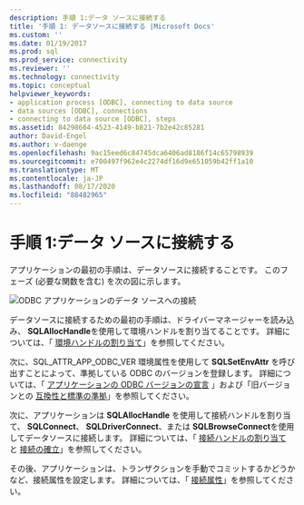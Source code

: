 ```yaml
---
description: 手順 1:データ ソースに接続する
title: '手順 1: データソースに接続する |Microsoft Docs'
ms.custom: ''
ms.date: 01/19/2017
ms.prod: sql
ms.prod_service: connectivity
ms.reviewer: ''
ms.technology: connectivity
ms.topic: conceptual
helpviewer_keywords:
- application process [ODBC], connecting to data source
- data sources [ODBC], connections
- connecting to data source [ODBC], steps
ms.assetid: 84298664-4523-4149-b821-7b2e42c85281
author: David-Engel
ms.author: v-daenge
ms.openlocfilehash: 9ac15eed6c84745dca6406ad8186f14c65798939
ms.sourcegitcommit: e700497f962e4c2274df16d9e651059b42ff1a10
ms.translationtype: MT
ms.contentlocale: ja-JP
ms.lasthandoff: 08/17/2020
ms.locfileid: "88482965"
---
```

# <a name="step-1-connect-to-the-data-source"></a>手順 1:データ ソースに接続する
アプリケーションの最初の手順は、データソースに接続することです。 このフェーズ (必要な関数を含む) を次の図に示します。  
  
 ![ODBC アプリケーションのデータ ソースへの接続](../../../odbc/reference/develop-app/media/pr11.gif "pr11")  
  
 データソースに接続するための最初の手順は、ドライバーマネージャーを読み込み、 **SQLAllocHandle**を使用して環境ハンドルを割り当てることです。 詳細については、「 [環境ハンドルの割り当て](../../../odbc/reference/develop-app/allocating-the-environment-handle.md)」を参照してください。  
  
 次に、SQL_ATTR_APP_ODBC_VER 環境属性を使用して **SQLSetEnvAttr** を呼び出すことによって、準拠している ODBC のバージョンを登録します。 詳細については、「 [アプリケーションの ODBC バージョンの宣言](../../../odbc/reference/develop-app/declaring-the-application-s-odbc-version.md) 」および「旧バージョンとの [互換性と標準の準拠](../../../odbc/reference/develop-app/backward-compatibility-and-standards-compliance.md)」を参照してください。  
  
 次に、アプリケーションは **SQLAllocHandle** を使用して接続ハンドルを割り当て、 **SQLConnect**、 **SQLDriverConnect**、または **SQLBrowseConnect**を使用してデータソースに接続します。 詳細については、「 [接続ハンドルの割り当て](../../../odbc/reference/develop-app/allocating-a-connection-handle-odbc.md) と [接続の確立](../../../odbc/reference/develop-app/establishing-a-connection.md)」を参照してください。  
  
 その後、アプリケーションは、トランザクションを手動でコミットするかどうかなど、接続属性を設定します。 詳細については、「 [接続属性](../../../odbc/reference/develop-app/connection-attributes.md)」を参照してください。
